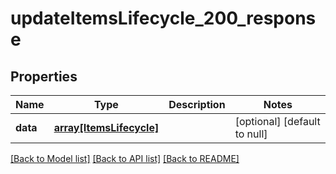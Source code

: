 # updateItemsLifecycle_200_response

## Properties
Name | Type | Description | Notes
------------ | ------------- | ------------- | -------------
**data** | [**array[ItemsLifecycle]**](ItemsLifecycle.md) |  | [optional] [default to null]

[[Back to Model list]](../README.md#documentation-for-models) [[Back to API list]](../README.md#documentation-for-api-endpoints) [[Back to README]](../README.md)


